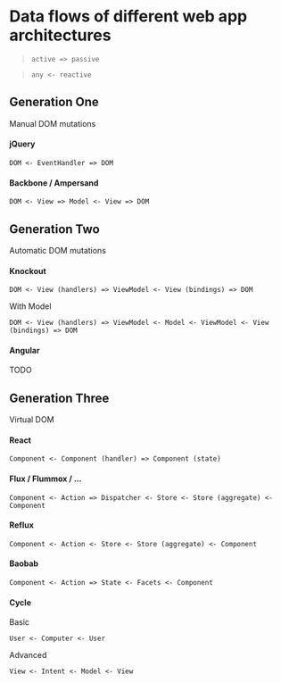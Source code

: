 # Data flows of different web app architectures

> `active => passive`

> `any <- reactive`

## Generation One

Manual DOM mutations

#### jQuery

`DOM <- EventHandler => DOM`

#### Backbone / Ampersand

`DOM <- View => Model <- View => DOM`

## Generation Two

Automatic DOM mutations

#### Knockout

`DOM <- View (handlers) => ViewModel <- View (bindings) => DOM`

With Model

`DOM <- View (handlers) => ViewModel <- Model <- ViewModel <- View (bindings) => DOM`

#### Angular

TODO

## Generation Three

Virtual DOM

#### React

`Component <- Component (handler) => Component (state)`

#### Flux / Flummox / ...

`Component <- Action => Dispatcher <- Store <- Store (aggregate) <- Component`

#### Reflux

`Component <- Action <- Store <- Store (aggregate) <- Component`

#### Baobab 

`Component <- Action => State <- Facets <- Component`

#### Cycle

Basic

`User <- Computer <- User`

Advanced

`View <- Intent <- Model <- View`
